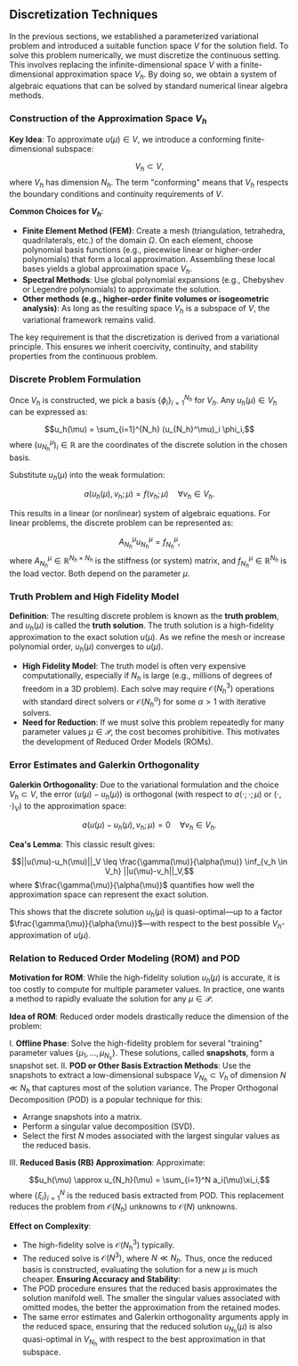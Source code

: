 ## Discretization Techniques

In the previous sections, we established a parameterized variational problem and introduced a suitable function space $V$ for the solution field. To solve this problem numerically, we must discretize the continuous setting. This involves replacing the infinite-dimensional space $V$ with a finite-dimensional approximation space $V_h$. By doing so, we obtain a system of algebraic equations that can be solved by standard numerical linear algebra methods.

### Construction of the Approximation Space $V_h$

**Key Idea**: To approximate $u(\mu) \in V$, we introduce a conforming finite-dimensional subspace:

$$V_h \subset V,$$
where $V_h$ has dimension $N_h$. The term "conforming" means that $V_h$ respects the boundary conditions and continuity requirements of $V$.

**Common Choices for $V_h$**:
- **Finite Element Method (FEM)**: Create a mesh (triangulation, tetrahedra, quadrilaterals, etc.) of the domain $\Omega$. On each element, choose polynomial basis functions (e.g., piecewise linear or higher-order polynomials) that form a local approximation. Assembling these local bases yields a global approximation space $V_h$.
- **Spectral Methods**: Use global polynomial expansions (e.g., Chebyshev or Legendre polynomials) to approximate the solution.
- **Other methods (e.g., higher-order finite volumes or isogeometric analysis)**: As long as the resulting space $V_h$ is a subspace of $V$, the variational framework remains valid.

The key requirement is that the discretization is derived from a variational principle. This ensures we inherit coercivity, continuity, and stability properties from the continuous problem.

### Discrete Problem Formulation

Once $V_h$ is constructed, we pick a basis $\{\phi_i\}_{i=1}^{N_h}$ for $V_h$. Any $u_h(\mu) \in V_h$ can be expressed as:

$$u_h(\mu) = \sum_{i=1}^{N_h} (u_{N_h}^\mu)_i \phi_i,$$
where $(u_{N_h}^\mu)_i \in \mathbb{R}$ are the coordinates of the discrete solution in the chosen basis.

Substitute $u_h(\mu)$ into the weak formulation:

$$a(u_h(\mu), v_h;\mu) = f(v_h;\mu) \quad \forall v_h \in V_h.$$

This results in a linear (or nonlinear) system of algebraic equations. For linear problems, the discrete problem can be represented as:

$$A_{N_h}^\mu u_{N_h}^\mu = f_{N_h}^\mu,$$
where $A_{N_h}^\mu \in \mathbb{R}^{N_h \times N_h}$ is the stiffness (or system) matrix, and $f_{N_h}^\mu \in \mathbb{R}^{N_h}$ is the load vector. Both depend on the parameter $\mu$.

### Truth Problem and High Fidelity Model

**Definition**: The resulting discrete problem is known as the **truth problem**, and $u_h(\mu)$ is called the **truth solution**. The truth solution is a high-fidelity approximation to the exact solution $u(\mu)$. As we refine the mesh or increase polynomial order, $u_h(\mu)$ converges to $u(\mu)$.

- **High Fidelity Model**: The truth model is often very expensive computationally, especially if $N_h$ is large (e.g., millions of degrees of freedom in a 3D problem). Each solve may require $\mathcal{O}(N_h^3)$ operations with standard direct solvers or $\mathcal{O}(N_h^{\alpha})$ for some $\alpha > 1$ with iterative solvers.
- **Need for Reduction**: If we must solve this problem repeatedly for many parameter values $\mu \in \mathcal{P}$, the cost becomes prohibitive. This motivates the development of Reduced Order Models (ROMs).

### Error Estimates and Galerkin Orthogonality

**Galerkin Orthogonality**: Due to the variational formulation and the choice $V_h \subset V$, the error $(u(\mu)-u_h(\mu))$ is orthogonal (with respect to $a(\cdot;\cdot;\mu)$ or $(\cdot,\cdot)_V$) to the approximation space:

$$a(u(\mu)-u_h(\mu), v_h;\mu) = 0 \quad \forall v_h \in V_h.$$

**Cea's Lemma**: This classic result gives:

$$||u(\mu)-u_h(\mu)||_V \leq \frac{\gamma(\mu)}{\alpha(\mu)} \inf_{v_h \in V_h} ||u(\mu)-v_h||_V,$$
where $\frac{\gamma(\mu)}{\alpha(\mu)}$ quantifies how well the approximation space can represent the exact solution.

This shows that the discrete solution $u_h(\mu)$ is quasi-optimal—up to a factor $\frac{\gamma(\mu)}{\alpha(\mu)}$—with respect to the best possible $V_h$-approximation of $u(\mu)$.

### Relation to Reduced Order Modeling (ROM) and POD

**Motivation for ROM**: While the high-fidelity solution $u_h(\mu)$ is accurate, it is too costly to compute for multiple parameter values. In practice, one wants a method to rapidly evaluate the solution for any $\mu \in \mathcal{P}$. 

**Idea of ROM**: Reduced order models drastically reduce the dimension of the problem:

I. **Offline Phase**: Solve the high-fidelity problem for several "training" parameter values $\{\mu_1,\ldots,\mu_{N_s}\}$. These solutions, called **snapshots**, form a snapshot set.
II. **POD or Other Basis Extraction Methods**: Use the snapshots to extract a low-dimensional subspace $V_{N_h} \subset V_h$ of dimension $N \ll N_h$ that captures most of the solution variance. The Proper Orthogonal Decomposition (POD) is a popular technique for this:
- Arrange snapshots into a matrix.
- Perform a singular value decomposition (SVD).
- Select the first $N$ modes associated with the largest singular values as the reduced basis.

III. **Reduced Basis (RB) Approximation**: Approximate:

$$u_h(\mu) \approx u_{N_h}(\mu) = \sum_{i=1}^N a_i(\mu)\xi_i,$$
where $\{\xi_i\}_{i=1}^N$ is the reduced basis extracted from POD. This replacement reduces the problem from $\mathcal{O}(N_h)$ unknowns to $\mathcal{O}(N)$ unknowns.

**Effect on Complexity**:
- The high-fidelity solve is $\mathcal{O}(N_h^3)$ typically.
- The reduced solve is $\mathcal{O}(N^3)$, where $N \ll N_h$. Thus, once the reduced basis is constructed, evaluating the solution for a new $\mu$ is much cheaper.
**Ensuring Accuracy and Stability**:
- The POD procedure ensures that the reduced basis approximates the solution manifold well. The smaller the singular values associated with omitted modes, the better the approximation from the retained modes.
- The same error estimates and Galerkin orthogonality arguments apply in the reduced space, ensuring that the reduced solution $u_{N_h}(\mu)$ is also quasi-optimal in $V_{N_h}$ with respect to the best approximation in that subspace.
